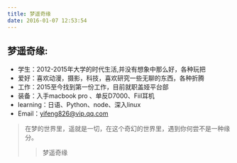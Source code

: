 ```yaml
---
title: 梦遥奇缘
date: 2016-01-07 12:53:54
---
```

## 梦遥奇缘:
+ 学生：2012-2015年大学的时代生活,并没有想象中那么好，各种玩把
+ 爱好：喜欢动漫，摄影，科技，喜欢研究一些无聊的东西，各种折腾
+ 工作：2015至今找到第一份工作，目前就职盖娅平台部
+ 装备：入手macbook pro 、单反D7000、Fiil耳机
+ learning：日语、Python、node、深入linux
+ Email：yifeng826@vip.qq.com
>在梦的世界里，遥就是一切，在这个奇幻的世界里，遇到你何尝不是一种缘分。
 >>梦遥奇缘
